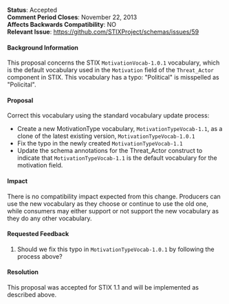 **Status**: Accepted  
**Comment Period Closes**: November 22, 2013  
**Affects Backwards Compatibility**: NO  
**Relevant Issue**: https://github.com/STIXProject/schemas/issues/59

#### Background Information
This proposal concerns the STIX ```MotivationVocab-1.0.1``` vocabulary, which is the default vocabulary used in the ```Motivation``` field of the ```Threat_Actor``` component in STIX. This vocabulary has a typo: "Political" is misspelled as "Policital".

#### Proposal

Correct this vocabulary using the standard vocabulary update process:
* Create a new MotivationType vocabulary, ```MotivationTypeVocab-1.1```, as a clone of the latest existing version, ```MotivationTypeVocab-1.0.1```
* Fix the typo in the newly created ```MotivationTypeVocab-1.1```
* Update the schema annotations for the Threat_Actor construct to indicate that ```MotivationTypeVocab-1.1``` is the default vocabulary for the motivation field.

#### Impact
There is no compatibility impact expected from this change. Producers can use the new vocabulary as they choose or continue to use the old one, while consumers may either support or not support the new vocabulary as they do any other vocabulary.

#### Requested Feedback

1. Should we fix this typo in ```MotivationTypeVocab-1.0.1``` by following the process above?

#### Resolution

This proposal was accepted for STIX 1.1 and will be implemented as described above.